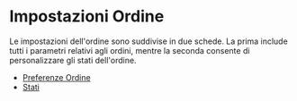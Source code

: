 # Impostazioni Ordine

Le impostazioni dell'ordine sono suddivise in due schede. La prima include tutti i parametri relativi agli ordini, mentre la seconda consente di personalizzare gli stati dell'ordine.

* [Preferenze Ordine](preferenze-ordine.md)
* [Stati](stati.md)

